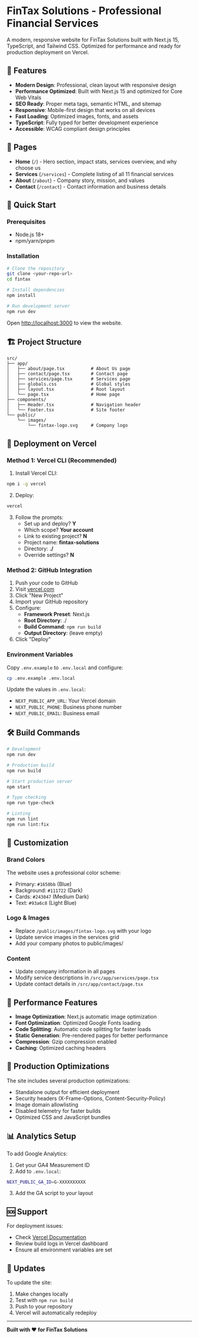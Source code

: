 # FinTax Solutions - Professional Financial Services

A modern, responsive website for FinTax Solutions built with Next.js 15, TypeScript, and Tailwind CSS. Optimized for performance and ready for production deployment on Vercel.

## 🌟 Features

- **Modern Design**: Professional, clean layout with responsive design
- **Performance Optimized**: Built with Next.js 15 and optimized for Core Web Vitals
- **SEO Ready**: Proper meta tags, semantic HTML, and sitemap
- **Responsive**: Mobile-first design that works on all devices
- **Fast Loading**: Optimized images, fonts, and assets
- **TypeScript**: Fully typed for better development experience
- **Accessible**: WCAG compliant design principles

## 📄 Pages

- **Home** (`/`) - Hero section, impact stats, services overview, and why choose us
- **Services** (`/services`) - Complete listing of all 11 financial services
- **About** (`/about`) - Company story, mission, and values
- **Contact** (`/contact`) - Contact information and business details

## 🚀 Quick Start

### Prerequisites
- Node.js 18+ 
- npm/yarn/pnpm

### Installation

```bash
# Clone the repository
git clone <your-repo-url>
cd fintax

# Install dependencies
npm install

# Run development server
npm run dev
```

Open [http://localhost:3000](http://localhost:3000) to view the website.

## 🏗️ Project Structure

```
src/
├── app/
│   ├── about/page.tsx          # About Us page
│   ├── contact/page.tsx        # Contact page
│   ├── services/page.tsx       # Services page
│   ├── globals.css             # Global styles
│   ├── layout.tsx              # Root layout
│   └── page.tsx                # Home page
├── components/
│   ├── Header.tsx              # Navigation header
│   └── Footer.tsx              # Site footer
└── public/
    └── images/
        └── fintax-logo.svg     # Company logo
```

## 🚀 Deployment on Vercel

### Method 1: Vercel CLI (Recommended)

1. Install Vercel CLI:
```bash
npm i -g vercel
```

2. Deploy:
```bash
vercel
```

3. Follow the prompts:
   - Set up and deploy? **Y**
   - Which scope? **Your account**
   - Link to existing project? **N**
   - Project name: **fintax-solutions**
   - Directory: **./**
   - Override settings? **N**

### Method 2: GitHub Integration

1. Push your code to GitHub
2. Visit [vercel.com](https://vercel.com)
3. Click "New Project"
4. Import your GitHub repository
5. Configure:
   - **Framework Preset**: Next.js
   - **Root Directory**: ./
   - **Build Command**: `npm run build`
   - **Output Directory**: (leave empty)
6. Click "Deploy"

### Environment Variables

Copy `.env.example` to `.env.local` and configure:

```bash
cp .env.example .env.local
```

Update the values in `.env.local`:
- `NEXT_PUBLIC_APP_URL`: Your Vercel domain
- `NEXT_PUBLIC_PHONE`: Business phone number
- `NEXT_PUBLIC_EMAIL`: Business email

## 🛠️ Build Commands

```bash
# Development
npm run dev

# Production build
npm run build

# Start production server
npm start

# Type checking
npm run type-check

# Linting
npm run lint
npm run lint:fix
```

## 🎨 Customization

### Brand Colors
The website uses a professional color scheme:
- Primary: `#1650bb` (Blue)
- Background: `#111722` (Dark)
- Cards: `#243047` (Medium Dark)
- Text: `#93a6c8` (Light Blue)

### Logo & Images
- Replace `/public/images/fintax-logo.svg` with your logo
- Update service images in the services grid
- Add your company photos to public/images/

### Content
- Update company information in all pages
- Modify service descriptions in `/src/app/services/page.tsx`
- Update contact details in `/src/app/contact/page.tsx`

## 📱 Performance Features

- **Image Optimization**: Next.js automatic image optimization
- **Font Optimization**: Optimized Google Fonts loading
- **Code Splitting**: Automatic code splitting for faster loads
- **Static Generation**: Pre-rendered pages for better performance
- **Compression**: Gzip compression enabled
- **Caching**: Optimized caching headers

## 🔧 Production Optimizations

The site includes several production optimizations:
- Standalone output for efficient deployment
- Security headers (X-Frame-Options, Content-Security-Policy)
- Image domain allowlisting
- Disabled telemetry for faster builds
- Optimized CSS and JavaScript bundles

## 📊 Analytics Setup

To add Google Analytics:

1. Get your GA4 Measurement ID
2. Add to `.env.local`:
```bash
NEXT_PUBLIC_GA_ID=G-XXXXXXXXXX
```
3. Add the GA script to your layout

## 🆘 Support

For deployment issues:
- Check [Vercel Documentation](https://vercel.com/docs)
- Review build logs in Vercel dashboard
- Ensure all environment variables are set

## 🔄 Updates

To update the site:
1. Make changes locally
2. Test with `npm run build`
3. Push to your repository
4. Vercel will automatically redeploy

---

**Built with ❤️ for FinTax Solutions**
